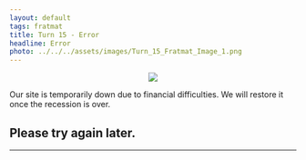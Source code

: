 ```yaml
---
layout: default
tags: fratmat
title: Turn 15 - Error
headline: Error
photo: ../../../assets/images/Turn_15_Fratmat_Image_1.png
---
```



<p style="text-align:center"><img src = "../../../assets/images/Turn_15_Fratmat_Image_1.png" id="container-image"></p>

<p class="text-center">Our site is temporarily down due to financial difficulties. We will restore it once the recession is over.</p>

<h2 class="text-center ">Please try again later.</h2>

<hr>